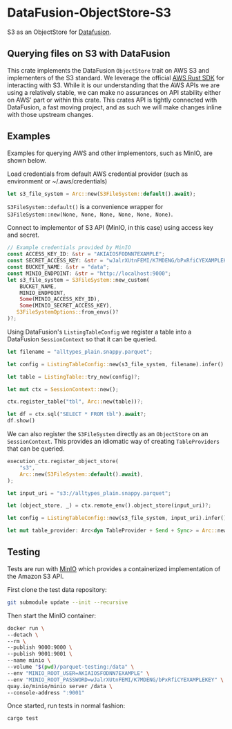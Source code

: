 # DataFusion-ObjectStore-S3

S3 as an ObjectStore for [Datafusion](https://github.com/apache/arrow-datafusion).

## Querying files on S3 with DataFusion

This crate implements the DataFusion `ObjectStore` trait on AWS S3 and implementers of the S3 standard. We leverage the official [AWS Rust SDK](https://github.com/awslabs/aws-sdk-rust) for interacting with S3. While it is our understanding that the AWS APIs we are using a relatively stable, we can make no assurances on API stability either on AWS' part or within this crate. This crates API is tightly connected with DataFusion, a fast moving project, and as such we will make changes inline with those upstream changes.

## Examples

Examples for querying AWS and other implementors, such as MinIO, are shown below.

Load credentials from default AWS credential provider (such as environment or ~/.aws/credentials)

```rust
let s3_file_system = Arc::new(S3FileSystem::default().await);
```

`S3FileSystem::default()` is a convenience wrapper for `S3FileSystem::new(None, None, None, None, None, None)`.

Connect to implementor of S3 API (MinIO, in this case) using access key and secret.

```rust
// Example credentials provided by MinIO
const ACCESS_KEY_ID: &str = "AKIAIOSFODNN7EXAMPLE";
const SECRET_ACCESS_KEY: &str = "wJalrXUtnFEMI/K7MDENG/bPxRfiCYEXAMPLEKEY";
const BUCKET_NAME: &str = "data";
const MINIO_ENDPOINT: &str = "http://localhost:9000";
let s3_file_system = S3FileSystem::new_custom(
    BUCKET_NAME,
    MINIO_ENDPOINT,
    Some(MINIO_ACCESS_KEY_ID),
    Some(MINIO_SECRET_ACCESS_KEY),
   S3FileSystemOptions::from_envs()?
)?;
```

Using DataFusion's `ListingTableConfig` we register a table into a DataFusion `SessionContext` so that it can be queried.

```rust
let filename = "alltypes_plain.snappy.parquet";

let config = ListingTableConfig::new(s3_file_system, filename).infer().await?;

let table = ListingTable::try_new(config)?;

let mut ctx = SessionContext::new();

ctx.register_table("tbl", Arc::new(table))?;

let df = ctx.sql("SELECT * FROM tbl").await?;
df.show()
```

We can also register the `S3FileSystem` directly as an `ObjectStore` on an `SessionContext`. This provides an idiomatic way of creating `TableProviders` that can be queried.

```rust
execution_ctx.register_object_store(
    "s3",
    Arc::new(S3FileSystem::default().await),
);

let input_uri = "s3://alltypes_plain.snappy.parquet";

let (object_store, _) = ctx.remote_env().object_store(input_uri)?;

let config = ListingTableConfig::new(s3_file_system, input_uri).infer().await?;

let mut table_provider: Arc<dyn TableProvider + Send + Sync> = Arc::new(ListingTable::try_new(config)?);
```

## Testing

Tests are run with [MinIO](https://min.io/) which provides a containerized implementation of the Amazon S3 API.

First clone the test data repository:

```bash
git submodule update --init --recursive
```

Then start the MinIO container:

```bash
docker run \
--detach \
--rm \
--publish 9000:9000 \
--publish 9001:9001 \
--name minio \
--volume "$(pwd)/parquet-testing:/data" \
--env "MINIO_ROOT_USER=AKIAIOSFODNN7EXAMPLE" \
--env "MINIO_ROOT_PASSWORD=wJalrXUtnFEMI/K7MDENG/bPxRfiCYEXAMPLEKEY" \
quay.io/minio/minio server /data \
--console-address ":9001"
```

Once started, run tests in normal fashion:

```bash
cargo test
```
